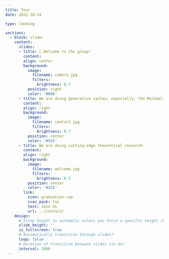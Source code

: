 ```yaml
---
title: Tour
date: 2022-10-24

type: landing

sections:
  - block: slider
    content:
      slides:
      - title: 👋 Welcome to the group!
        content: 
        align: center
        background:
          image:
            filename: coders.jpg
            filters:
              brightness: 0.7
          position: right
          color: '#666'
      - title: We are doing generative syntax; especially, the Minimalist Program.
        content: 
        align: right
        background:
          image:
            filename: contact.jpg
            filters:
              brightness: 0.7
          position: center
          color: '#555'
      - title: We are doing cutting-edge theoretical research.
        content: 
        align: right
        background:
          image:
            filename: welcome.jpg
            filters:
              brightness: 0.5
          position: center
          color: '#333'
        link:
          icon: graduation-cap
          icon_pack: fas
          text: Join Us
          url: ../contact/
    design:
      # Slide height is automatic unless you force a specific height (e.g. '400px')
      slide_height: ''
      is_fullscreen: true
      # Automatically transition through slides?
      loop: false
      # Duration of transition between slides (in ms)
      interval: 2000
---
```

